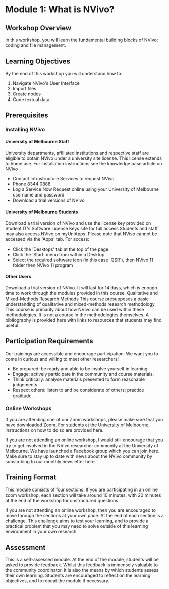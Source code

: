 # Module 1: What is NVivo?

## Workshop Overview
In this workshop, you will learn the fundamental building blocks of NVivo: coding and file management. 

## Learning Objectives
By the end of this workshop you will understand how to:
1. Navigate NVivo's User Interface
2. Import files
3. Create nodes
4. Code textual data

## Prerequisites
### Installing NVivo
#### University of Melbourne Staff
University departments, affiliated institutions and respective staff are eligible to obtain NVivo under a university site license. This license extends to home use. For installation instructions see the knowledge base article on NVivo
- Contact Infrastructure Services to request NVivo
- Phone 8344 0888
- Log a Service Now Request online using your University of Melbourne username and password
- Download a trial versions of NVivo

#### University of Melbourne Students
Download a trial version of NVivo and use the license key provided on Student IT's Software License Keys site for full access
Students and staff may also access NVivo on myUniApps. Please note that  NVivo cannot be accessed via the 'Apps' tab. For access:
- Click the 'Desktops' tab at the top of the page
- Click the 'Start' menu from within a Desktop
- Select the required software icon (in this case 'QSR'), then NVivo 11 folder then NVivo 11 program

#### Other Users
Download a trial version of NVivo. It will last for 14 days, which is enough time to work through the modules provided in this course.
Qualitative and Mixed-Methods Research Methods
This course presupposes a basic understanding of qualitative and mixed-methods research methodology. This course is primarily about how NVivo can be used within these methodologies. It is not a course in the methodologies themselves. A bibliography is provided here with links to resources that students may find useful.

## Participation Requirements
Our trainings are accessible and encourage participation. We want you to come in curious and willing to meet other researchers!
- Be prepared: be ready and able to be involve yourself in learning.
- Engage: actively participate in the community and course materials.
- Think critically: analyse materials presented to form reasonable judgements.
- Respect others: listen to and be considerate of others; practice gratitude.

### Online Workshops
If you are attending one of our Zoom workshops, please make sure that you have downloaded Zoom. 
For students at the University of Melbourne, instructions on how to do so are provided here. 

If you are not attending an online workshop, I would still encourage that you try to get involved in the NVivo researcher community at the University of Melbourne. We have launched a Facebook group which you can join here.
Make sure to stay up to date with news about the NVivo community by subscribing to our monthly newsletter here.

## Training Format 

This module consists of four sections. If you are participating in an online zoom workshop, each section will take around 10 minutes, with 20 minutes at the end of the workshop for unstructured questions.

If you are not attending an online workshop, then you are encouraged to move through the sections at your own pace. 
At the end of each section is a challenge. This challenge aims to test your learning, and to provide a practical problem that you may need to solve outside of this learning environment in your own research.

## Assessment

This is a self-assessed module. At the end of the module, students will be asked to provide feedback. Whilst this feedback is immensely valuable to the community coordinator, it is also the means by which students assess their own learning. Students are encouraged to reflect on the learning objectives, and to repeat the module if necessary.
